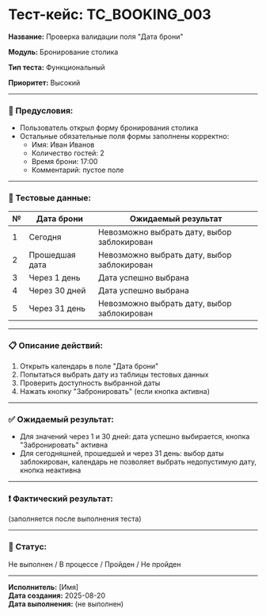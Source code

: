 # Тест-кейс: TC_BOOKING_003

**Название:** Проверка валидации поля "Дата брони"  

**Модуль:** Бронирование столика  

**Тип теста:** Функциональный  

**Приоритет:** Высокий  

---

### 🔧 Предусловия:
- Пользователь открыл форму бронирования столика  
- Остальные обязательные поля формы заполнены корректно:
  - Имя: Иван Иванов
  - Количество гостей: 2
  - Время брони: 17:00
  - Комментарий: пустое поле

---

### 🧪 Тестовые данные:
| № | Дата брони                    | Ожидаемый результат |
|---|-------------------------------|-------------------|
| 1 | Сегодня                       | Невозможно выбрать дату, выбор заблокирован |
| 2 | Прошедшая дата                | Невозможно выбрать дату, выбор заблокирован |
| 3 | Через 1 день                  | Дата успешно выбрана |
| 4 | Через 30 дней                  | Дата успешно выбрана |
| 5 | Через 31 день                  | Невозможно выбрать дату, выбор заблокирован |

---

### 📋 Описание действий:
1. Открыть календарь в поле "Дата брони"  
2. Попытаться выбрать дату из таблицы тестовых данных  
3. Проверить доступность выбранной даты  
4. Нажать кнопку "Забронировать" (если кнопка активна)  

---

### ✅ Ожидаемый результат:
- Для значений через 1 и 30 дней: дата успешно выбирается, кнопка "Забронировать" активна  
- Для сегодняшней, прошедшей и через 31 день: выбор даты заблокирован, календарь не позволяет выбрать недопустимую дату, кнопка неактивна  

---

### ❗ Фактический результат:

(заполняется после выполнения теста)  

---

### 📌 Статус:
Не выполнен / В процессе / Пройден / Не пройден  

---

**Исполнитель:** [Имя]  
**Дата создания:** 2025-08-20  
**Дата выполнения:** (не выполнен)
